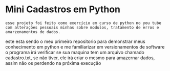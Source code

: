 # Mini Cadastros em Python
    esse projeto foi feito como exercício em curso de python no you tube com alterações pessoais minhas sobre modulos, tratamento de erros e amarzenamentos de dados.
este esta sendo o meu primeiro repositorio para demonstrar meus conhecimento em python e me familiarizar em versionamentos de software
o programa irá verificar se sua maquina tem um arquivo chamado cadastro.txt, se não tiver, ele irá criar o mesmo para amazernar dados, assim não os perdendo na próxima execução